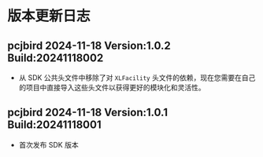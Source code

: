 # 版本更新日志

## pcjbird 2024-11-18 Version:1.0.2 Build:20241118002

- 从 SDK 公共头文件中移除了对 `XLFacility` 头文件的依赖，现在您需要在自己的项目中直接导入这些头文件以获得更好的模块化和灵活性。

## pcjbird 2024-11-18 Version:1.0.1 Build:20241118001

- 首次发布 SDK 版本
